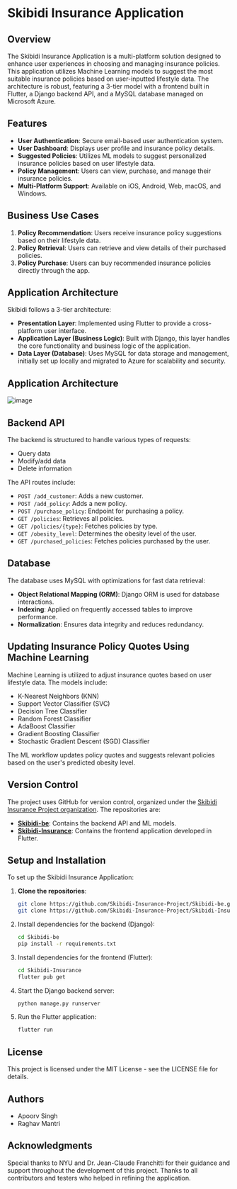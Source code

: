 # Skibidi Insurance Application

## Overview

The Skibidi Insurance Application is a multi-platform solution designed to enhance user experiences in choosing and managing insurance policies. This application utilizes Machine Learning models to suggest the most suitable insurance policies based on user-inputted lifestyle data. The architecture is robust, featuring a 3-tier model with a frontend built in Flutter, a Django backend API, and a MySQL database managed on Microsoft Azure.

## Features

- **User Authentication**: Secure email-based user authentication system.
- **User Dashboard**: Displays user profile and insurance policy details.
- **Suggested Policies**: Utilizes ML models to suggest personalized insurance policies based on user lifestyle data.
- **Policy Management**: Users can view, purchase, and manage their insurance policies.
- **Multi-Platform Support**: Available on iOS, Android, Web, macOS, and Windows.

## Business Use Cases

1. **Policy Recommendation**: Users receive insurance policy suggestions based on their lifestyle data.
2. **Policy Retrieval**: Users can retrieve and view details of their purchased policies.
3. **Policy Purchase**: Users can buy recommended insurance policies directly through the app.

## Application Architecture

Skibidi follows a 3-tier architecture:

- **Presentation Layer**: Implemented using Flutter to provide a cross-platform user interface.
- **Application Layer (Business Logic)**: Built with Django, this layer handles the core functionality and business logic of the application.
- **Data Layer (Database)**: Uses MySQL for data storage and management, initially set up locally and migrated to Azure for scalability and security.

## Application Architecture
![image](https://github.com/apoorvsingh2000/Skibidi-Insurance/assets/58786316/de5b9852-3bbd-4c15-a1d5-192295f5a038)

## Backend API

The backend is structured to handle various types of requests:

- Query data
- Modify/add data
- Delete information

The API routes include:

- `POST /add_customer`: Adds a new customer.
- `POST /add_policy`: Adds a new policy.
- `POST /purchase_policy`: Endpoint for purchasing a policy.
- `GET /policies`: Retrieves all policies.
- `GET /policies/{type}`: Fetches policies by type.
- `GET /obesity_level`: Determines the obesity level of the user.
- `GET /purchased_policies`: Fetches policies purchased by the user.

## Database

The database uses MySQL with optimizations for fast data retrieval:

- **Object Relational Mapping (ORM)**: Django ORM is used for database interactions.
- **Indexing**: Applied on frequently accessed tables to improve performance.
- **Normalization**: Ensures data integrity and reduces redundancy.

## Updating Insurance Policy Quotes Using Machine Learning

Machine Learning is utilized to adjust insurance quotes based on user lifestyle data. The models include:

- K-Nearest Neighbors (KNN)
- Support Vector Classifier (SVC)
- Decision Tree Classifier
- Random Forest Classifier
- AdaBoost Classifier
- Gradient Boosting Classifier
- Stochastic Gradient Descent (SGD) Classifier

The ML workflow updates policy quotes and suggests relevant policies based on the user's predicted obesity level.

## Version Control

The project uses GitHub for version control, organized under the [Skibidi Insurance Project organization](https://github.com/orgs/Skibidi-Insurance-Project/repositories). The repositories are:

- **[Skibidi-be](https://github.com/Skibidi-Insurance-Project/Skibidi-be)**: Contains the backend API and ML models.
- **[Skibidi-Insurance](https://github.com/Skibidi-Insurance-Project/Skibidi-Insurance)**: Contains the frontend application developed in Flutter.

## Setup and Installation

To set up the Skibidi Insurance Application:

1. **Clone the repositories**:
   ```bash
   git clone https://github.com/Skibidi-Insurance-Project/Skibidi-be.git
   git clone https://github.com/Skibidi-Insurance-Project/Skibidi-Insurance.git

2. Install dependencies for the backend (Django):
   ```bash
   cd Skibidi-be
   pip install -r requirements.txt
   
3. Install dependencies for the frontend (Flutter):
   ```bash
   cd Skibidi-Insurance
   flutter pub get
   
4. Start the Django backend server:
   ```bash
   python manage.py runserver
   
5. Run the Flutter application:
   ```bash
   flutter run

## License
This project is licensed under the MIT License - see the LICENSE file for details.

## Authors
- Apoorv Singh
- Raghav Mantri

## Acknowledgments
Special thanks to NYU and Dr. Jean-Claude Franchitti for their guidance and support throughout the development of this project.
Thanks to all contributors and testers who helped in refining the application.
